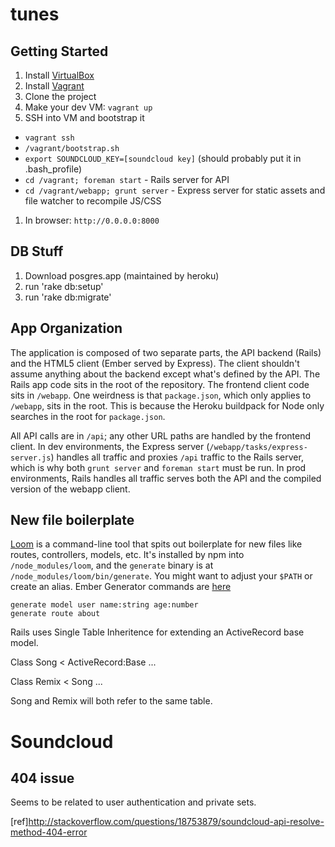 tunes
=====

## Getting Started

1. Install [VirtualBox](https://www.virtualbox.org/wiki/Downloads)
1. Install [Vagrant](http://downloads.vagrantup.com/)
1. Clone the project
1. Make your dev VM: `vagrant up`
1. SSH into VM and bootstrap it
  * `vagrant ssh`
  * `/vagrant/bootstrap.sh`
  * `export SOUNDCLOUD_KEY=[soundcloud key]` (should probably put it in .bash_profile)
  * `cd /vagrant; foreman start` - Rails server for API
  * `cd /vagrant/webapp; grunt server` - Express server for static assets and file watcher to recompile JS/CSS
1. In browser: `http://0.0.0.0:8000`

## DB Stuff

1. Download posgres.app (maintained by heroku)
2. run 'rake db:setup'
3. run 'rake db:migrate'

## App Organization

The application is composed of two separate parts, the API backend (Rails) and the HTML5 client (Ember served by Express). The client shouldn't assume anything about the backend except what's defined by the API. The Rails app code sits in the root of the repository. The frontend client code sits in `/webapp`. One weirdness is that `package.json`, which only applies to `/webapp`, sits in the root. This is because the Heroku buildpack for Node only searches in the root for `package.json`.

All API calls are in `/api`; any other URL paths are handled by the frontend client. In dev environments, the Express server (`/webapp/tasks/express-server.js`) handles all traffic and proxies `/api` traffic to the Rails server, which is why both `grunt server` and `foreman start` must be run. In prod environments, Rails handles all traffic serves both the API and the compiled version of the webapp client.

## New file boilerplate

[Loom](https://npmjs.org/package/loom) is a command-line tool that spits out
boilerplate for new files like routes, controllers, models, etc. It's installed
by npm into `/node_modules/loom`, and the `generate` binary is at
`/node_modules/loom/bin/generate`. You might want to adjust your `$PATH` or
create an alias. Ember Generator commands are
[here](https://github.com/rpflorence/loom-generators-ember)

```
generate model user name:string age:number
generate route about
```
Rails uses Single Table Inheritence for extending an ActiveRecord base model.

Class Song < ActiveRecord:Base
  ...

Class Remix < Song
  ...

Song and Remix will both refer to the same table.


# Soundcloud
## 404 issue
Seems to be related to user authentication and private sets.

[ref]http://stackoverflow.com/questions/18753879/soundcloud-api-resolve-method-404-error
